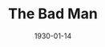 ---
title: The Bad Man
date: 1930-01-14
closing_date: 
layout: productions
featured_image: 
image_caption:
image_credit:
playbill:
category:
Theatre: Theatre Jacksonville
cast:
  Angela Hardy: Agnes Towers
  Felipe: Charles DePencier
  Pedro: Charleston Kennedy
  Alverada: Daisy Bowden Stephens
  Pancho Lopez: E.S. Beauchamp-Nobbs
  Morgan Pell: Edward Goodman
  Venustiano: Eugene LeaMond
  Gilbert Jones: George W. Simmons, Jr.
  Lucia Pell: Olive Rosenquist
  Bradley: Phil Greenfield
  Henry Smith: Ralph M. Anderson
  Red Giddings: Ralph W. Cooper, Jr.
  Jasper Hardy: Tom Cashen
crew:
  Director: Ella Macklin
  Staging and Props: Dick Grether
  Costumes: Will Louis
understudies: 
orchestra:
external_links:
---